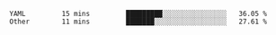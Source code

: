 <!--START_SECTION:waka-->

```text
YAML         15 mins         █████████░░░░░░░░░░░░░░░░   36.05 %
Other        11 mins         ███████░░░░░░░░░░░░░░░░░░   27.61 %
```

<!--END_SECTION:waka-->

